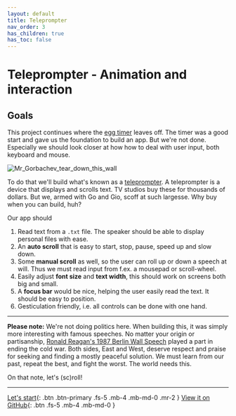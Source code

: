 ```yaml
---
layout: default
title: Teleprompter
nav_order: 3
has_children: true
has_toc: false
---
```


# Teleprompter - Animation and interaction

## Goals

This project continues where the [egg timer](../egg_timer/) leaves off. The timer was a good start and gave us the foundation to build an app. But we're not done. Especially we should look closer at how how to deal with user input, both keyboard and mouse.

![Mr_Gorbachev_tear_down_this_wall](teleprompter_Mr_Gorbachev.gif)

To do that we'll build what's known as a [teleprompter](https://en.wikipedia.org/wiki/Teleprompter). A teleprompter is a device that displays and scrolls text. TV studios buy these for thousands of dollars. But we, armed with Go and Gio, scoff at such largesse. Why buy when you can build, huh? 

Our app should

1. Read text from a `.txt` file. The speaker should be able to display personal files with ease.
1. An **auto scroll** that is easy to start, stop, pause, speed up and slow down. 
1. Some **manual scroll** as well, so the user can roll up or down a speech at will. Thus we must read input from f.ex. a mousepad or scroll-wheel.
1. Easily adjust **font size** and **text width**, this should work on screens both big and small.
1. A **focus bar** would be nice, helping the user easily read the text. It should be easy to position. 
1. Gesticulation friendly, i.e. all controls can be done with one hand. 


---

**Please note:**
We're not doing politics here. When building this, it was simply more interesting with famous speeches. No matter your origin or partisanship, [Ronald Reagan's 1987 Berlin Wall Speech](https://www.nytimes.com/video/world/europe/100000006815729/reagan-berlin-wall.html) played a part in ending the cold war. Both sides, East and West, deserve respect and praise for seeking and finding a mostly peaceful solution. We must learn from our past, repeat the best, and fight the worst. The world needs this. 


On that note, let's (sc)roll!

---

[Let's start](01_setup.md){: .btn .btn-primary .fs-5 .mb-4 .mb-md-0 .mr-2 }
[View it on GitHub](https://github.com/jonegil/gui-with-gio/tree/main/teleprompter){: .btn .fs-5 .mb-4 .mb-md-0 }
